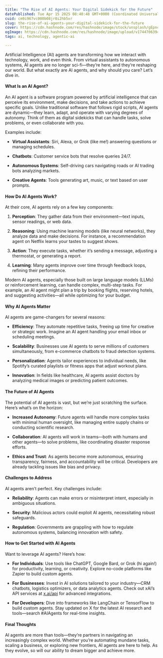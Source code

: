 ```yaml
---
title: "The Rise of AI Agents: Your Digital Sidekick for the Future"
datePublished: Tue Apr 15 2025 08:40:48 GMT+0000 (Coordinated Universal Time)
cuid: cm9i967vc000b08jr0i2hb5xr
slug: the-rise-of-ai-agents-your-digital-sidekick-for-the-future
cover: https://cdn.hashnode.com/res/hashnode/image/stock/unsplash/gEpncIlZq7c/upload/e679804e5a5710fc57a1aef9e83f048b.jpeg
ogImage: https://cdn.hashnode.com/res/hashnode/image/upload/v1744706394890/bda3aca0-5136-4dd2-9afa-0eaeca9fd3bb.jpeg
tags: ai, technology, agentic-ai

---
```


Artificial Intelligence (AI) agents are transforming how we interact with technology, work, and even think. From virtual assistants to autonomous systems, AI agents are no longer sci-fi—they’re here, and they’re reshaping our world. But what exactly are AI agents, and why should you care? Let’s dive in.

#### What Is an AI Agent?

An AI agent is a software program powered by artificial intelligence that can perceive its environment, make decisions, and take actions to achieve specific goals. Unlike traditional software that follows rigid scripts, AI agents are dynamic—they learn, adapt, and operate with varying degrees of autonomy. Think of them as digital sidekicks that can handle tasks, solve problems, or even collaborate with you.

Examples include:

* **Virtual Assistants**: Siri, Alexa, or Grok (like me!) answering questions or managing schedules.
    
* **Chatbots**: Customer service bots that resolve queries 24/7.
    
* **Autonomous Systems**: Self-driving cars navigating roads or AI trading bots analyzing markets.
    
* **Creative Agents**: Tools generating art, music, or text based on user prompts.
    

#### How Do AI Agents Work?

At their core, AI agents rely on a few key components:

1. **Perception**: They gather data from their environment—text inputs, sensor readings, or web data.
    
2. **Reasoning**: Using machine learning models (like neural networks), they analyze data and make decisions. For instance, a recommendation agent on Netflix learns your tastes to suggest shows.
    
3. **Action**: They execute tasks, whether it’s sending a message, adjusting a thermostat, or generating a report.
    
4. **Learning**: Many agents improve over time through feedback loops, refining their performance.
    

Modern AI agents, especially those built on large language models (LLMs) or reinforcement learning, can handle complex, multi-step tasks. For example, an AI agent might plan a trip by booking flights, reserving hotels, and suggesting activities—all while optimizing for your budget.

#### Why AI Agents Matter

AI agents are game-changers for several reasons:

* **Efficiency**: They automate repetitive tasks, freeing up time for creative or strategic work. Imagine an AI agent handling your email inbox or scheduling meetings.
    
* **Scalability**: Businesses use AI agents to serve millions of customers simultaneously, from e-commerce chatbots to fraud detection systems.
    
* **Personalization**: Agents tailor experiences to individual needs, like Spotify’s curated playlists or fitness apps that adjust workout plans.
    
* **Innovation**: In fields like healthcare, AI agents assist doctors by analyzing medical images or predicting patient outcomes.
    

#### The Future of AI Agents

The potential of AI agents is vast, but we’re just scratching the surface. Here’s what’s on the horizon:

* **Increased Autonomy**: Future agents will handle more complex tasks with minimal human oversight, like managing entire supply chains or conducting scientific research.
    
* **Collaboration**: AI agents will work in teams—both with humans and other agents—to solve problems, like coordinating disaster response efforts.
    
* **Ethics and Trust**: As agents become more autonomous, ensuring transparency, fairness, and accountability will be critical. Developers are already tackling issues like bias and privacy.
    

#### Challenges to Address

AI agents aren’t perfect. Key challenges include:

* **Reliability**: Agents can make errors or misinterpret intent, especially in ambiguous situations.
    
* **Security**: Malicious actors could exploit AI agents, necessitating robust safeguards.
    
* **Regulation**: Governments are grappling with how to regulate autonomous systems, balancing innovation with safety.
    

#### How to Get Started with AI Agents

Want to leverage AI agents? Here’s how:

* **For Individuals**: Use tools like ChatGPT, Google Bard, or Grok (hi again!) for productivity, learning, or creativity. Explore no-code platforms like Zapier to build custom agents.
    
* **For Businesses**: Invest in AI solutions tailored to your industry—CRM chatbots, logistics optimizers, or data analytics agents. Check out xAI’s API services at [x.ai/api](https://x.ai/api) for advanced integrations.
    
* **For Developers**: Dive into frameworks like LangChain or TensorFlow to build custom agents. Stay updated on X for the latest AI research and tools—search #AIAgents for real-time insights.
    

#### Final Thoughts

AI agents are more than tools—they’re partners in navigating an increasingly complex world. Whether you’re automating mundane tasks, scaling a business, or exploring new frontiers, AI agents are here to help. As they evolve, so will our ability to dream bigger and achieve more.
